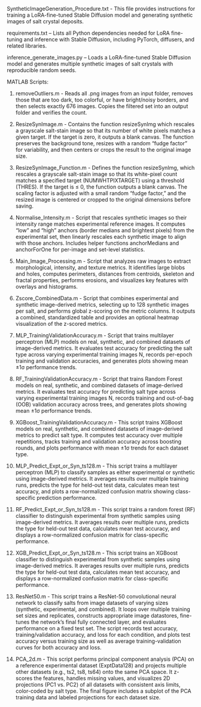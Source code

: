 SyntheticImageGeneration_Procedure.txt - This file provides instructions for training a LoRA-fine-tuned Stable Diffusion model and generating synthetic images of salt crystal deposits. 

requirements.txt – Lists all Python dependencies needed for LoRA fine-tuning and inference with Stable Diffusion, including PyTorch, diffusers, and related libraries.

inference_generate_images.py – Loads a LoRA-fine-tuned Stable Diffusion model and generates multiple synthetic images of salt crystals with reproducible random seeds.


MATLAB Scripts:

1.	removeOutliers.m - Reads all .png images from an input folder, removes those that are too dark, too colorful, or have bright/noisy borders, and then selects exactly 676 images. Copies the filtered set into an output folder and verifies the count.

2.	ResizeSynImage.m - Contains the function resizeSynImg which rescales a grayscale salt-stain image so that its number of white pixels matches a given target. If the target is zero, it outputs a blank canvas. The function preserves the background tone, resizes with a random “fudge factor” for variability, and then centers or crops the result to the original image size.

3.	ResizeSynImage_Function.m - Defines the function resizeSynImg, which rescales a grayscale salt-stain image so that its white-pixel count matches a specified target (NUMWHTPIXTARGET) using a threshold (THRES). If the target is ≤ 0, the function outputs a blank canvas. The scaling factor is adjusted with a small random “fudge factor,” and the resized image is centered or cropped to the original dimensions before saving.

4.	Normalise_Intensity.m - Script that rescales synthetic images so their intensity range matches experimental reference images. It computes “low” and “high” anchors (border medians and brightest pixels) from the experimental set, then linearly rescales each synthetic image to align with those anchors. Includes helper functions anchorMedians and anchorForOne for per-image and set-level statistics.

5.	Main_Image_Processing.m - Script that analyzes raw images to extract morphological, intensity, and texture metrics. It identifies large blobs and holes, computes perimeters, distances from centroids, skeleton and fractal properties,  performs erosions, and visualizes key features with overlays and histograms.

6.	Zscore_CombinedData.m - Script that combines experimental and synthetic image-derived metrics, selecting up to 128 synthetic images per salt, and performs global z-scoring on the metric columns. It outputs a combined, standardized table and provides an optional heatmap visualization of the z-scored metrics.
	
7.	MLP_TrainingValidationAccuracy.m - Script that trains multilayer perceptron (MLP) models on real, synthetic, and combined datasets of image-derived metrics. It evaluates test accuracy for predicting the salt type across varying experimental training 	images N, records per-epoch training and validation accuracies, and generates plots showing mean ±1σ performance trends.
	
8.	RF_TrainingValidationAccuracy.m - Script that trains Random Forest models on real, synthetic, and combined datasets of image-derived metrics. It evaluates test accuracy for predicting salt type across varying experimental training images N, records training and out-of-bag (OOB) validation accuracy across trees, and generates plots showing mean ±1σ performance trends.
	
9. 	XGBoost_TrainingValidationAccuracy.m - This script trains XGBoost models on real, synthetic, and combined datasets of image-derived metrics to predict salt type. It computes test accuracy over multiple repetitions, tracks training and validation accuracy across boosting rounds, and plots performance with mean ±1σ trends for each dataset type.
	
10.	MLP_Predict_Expt_or_Syn_ts128.m - This script trains a multilayer perceptron (MLP) to classify samples as either experimental or synthetic using image-derived metrics. It averages results over multiple training runs, predicts the type for held-out test data, calculates mean test accuracy, and plots a row-normalized confusion matrix showing class-specific prediction performance.
	
11.	RF_Predict_Expt_or_Syn_ts128.m - This script trains a random forest (RF) classifier to distinguish experimental from synthetic samples using image-derived metrics. It averages results over multiple runs, predicts the type for held-out test data, calculates mean test accuracy, and displays a row-normalized confusion matrix for class-specific performance.
	
12.	XGB_Predict_Expt_or_Syn_ts128.m - This script trains an XGBoost classifier to distinguish experimental from synthetic samples using image-derived metrics. It averages results over multiple runs, predicts the type for held-out test data, calculates mean test accuracy, and displays a row-normalized confusion matrix for class-specific performance.
	
13.	ResNet50.m - This script trains a ResNet-50 convolutional neural network to classify salts from image datasets of varying sizes (synthetic, experimental, and combined). It loops over multiple training set sizes and replicates, constructs appropriate image datastores, fine-tunes the network’s final fully connected layer, and evaluates performance on a fixed test set. The script records test accuracy, training/validation accuracy, and loss for each condition, and plots test accuracy versus training size as well as average training-validation curves for both accuracy and loss.

14.	PCA_2d.m - This script performs principal component analysis (PCA) on a reference experimental dataset (ExptData128) and projects multiple other datasets (e.g., ts2, ts8, ts64) onto the same PCA space. It z-scores the features, handles missing values, and visualizes 2D projections (PC1 vs. PC2) of all datasets with consistent axis limits, color-coded by salt type. The final figure includes a subplot of the PCA training data and labeled projections for each dataset size.

	
